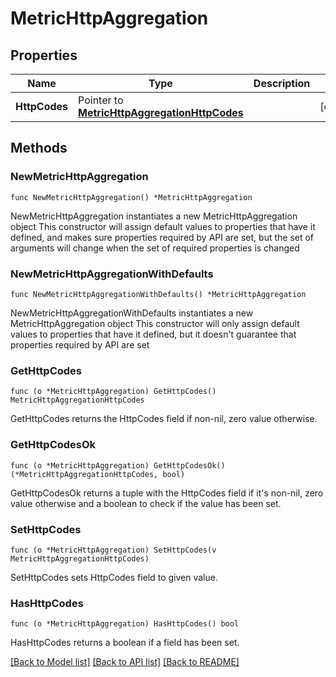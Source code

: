 # MetricHttpAggregation

## Properties

Name | Type | Description | Notes
------------ | ------------- | ------------- | -------------
**HttpCodes** | Pointer to [**MetricHttpAggregationHttpCodes**](MetricHttpAggregationHttpCodes.md) |  | [optional] 

## Methods

### NewMetricHttpAggregation

`func NewMetricHttpAggregation() *MetricHttpAggregation`

NewMetricHttpAggregation instantiates a new MetricHttpAggregation object
This constructor will assign default values to properties that have it defined,
and makes sure properties required by API are set, but the set of arguments
will change when the set of required properties is changed

### NewMetricHttpAggregationWithDefaults

`func NewMetricHttpAggregationWithDefaults() *MetricHttpAggregation`

NewMetricHttpAggregationWithDefaults instantiates a new MetricHttpAggregation object
This constructor will only assign default values to properties that have it defined,
but it doesn't guarantee that properties required by API are set

### GetHttpCodes

`func (o *MetricHttpAggregation) GetHttpCodes() MetricHttpAggregationHttpCodes`

GetHttpCodes returns the HttpCodes field if non-nil, zero value otherwise.

### GetHttpCodesOk

`func (o *MetricHttpAggregation) GetHttpCodesOk() (*MetricHttpAggregationHttpCodes, bool)`

GetHttpCodesOk returns a tuple with the HttpCodes field if it's non-nil, zero value otherwise
and a boolean to check if the value has been set.

### SetHttpCodes

`func (o *MetricHttpAggregation) SetHttpCodes(v MetricHttpAggregationHttpCodes)`

SetHttpCodes sets HttpCodes field to given value.

### HasHttpCodes

`func (o *MetricHttpAggregation) HasHttpCodes() bool`

HasHttpCodes returns a boolean if a field has been set.


[[Back to Model list]](../README.md#documentation-for-models) [[Back to API list]](../README.md#documentation-for-api-endpoints) [[Back to README]](../README.md)


